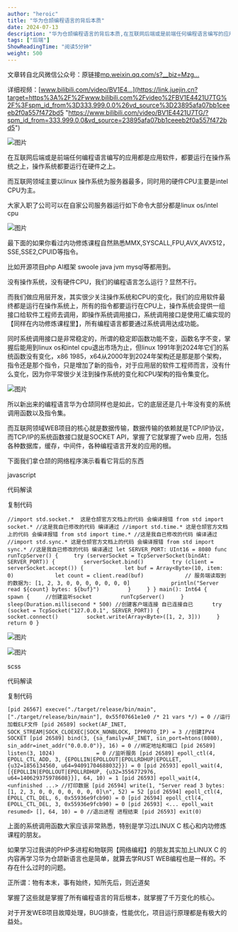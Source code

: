 ```yaml
---
author: "heroic"
title: "华为仓颉编程语言的背后本质"
date: 2024-07-13
description: "华为仓颉编程语言的背后本质,在互联网后端或是前端任何编程语言编写的应用都是应用软件，都要运行在操作系统之上，操作系统都要运行在硬件之上。而互联网领域主要以linux操作系统为服务器最多"
tags: ["后端"]
ShowReadingTime: "阅读5分钟"
weight: 500
---
```

文章转自北风微信公众号：原链接[mp.weixin.qq.com/s?\_\_biz=Mzg…](https://link.juejin.cn?target=https%3A%2F%2Fmp.weixin.qq.com%2Fs%3F__biz%3DMzg5Njg0MDQzOQ%3D%3D%26mid%3D2247484592%26idx%3D1%26sn%3Db56aa2c30e7d018f77d5c6e77b91d872%26chksm%3Dc07ba328f70c2a3e8b27048adc5a70e014529b80a6fb813c71314ed9b939fb0282d788c1f697%26token%3D1203092584%26lang%3Dzh_CN%23rd "https://mp.weixin.qq.com/s?__biz=Mzg5Njg0MDQzOQ==&mid=2247484592&idx=1&sn=b56aa2c30e7d018f77d5c6e77b91d872&chksm=c07ba328f70c2a3e8b27048adc5a70e014529b80a6fb813c71314ed9b939fb0282d788c1f697&token=1203092584&lang=zh_CN#rd")

详细视频：[www.bilibili.com/video/BV1E4…](https://link.juejin.cn?target=https%3A%2F%2Fwww.bilibili.com%2Fvideo%2FBV1E4421U7TG%2F%3Fspm_id_from%3D333.999.0.0%26vd_source%3D23895afa07bb1ceeeb2f0a557f472bd5 "https://www.bilibili.com/video/BV1E4421U7TG/?spm_id_from=333.999.0.0&vd_source=23895afa07bb1ceeeb2f0a557f472bd5")

![图片](https://p3-xtjj-sign.byteimg.com/tos-cn-i-73owjymdk6/715ea0a3033a4de79d2c442ac296158b~tplv-73owjymdk6-jj-mark-v1:0:0:0:0:5o6Y6YeR5oqA5pyv56S-5Yy6IEAgaGVyb2lj:q75.awebp?rk3s=f64ab15b&x-expires=1727235657&x-signature=FsyY794Td28RiWyVNKzLqgrEWZE%3D)

在互联网后端或是前端任何编程语言编写的应用都是应用软件，都要运行在操作系统之上，操作系统都要运行在硬件之上。

而互联网领域主要以linux 操作系统为服务器最多，同时用的硬件CPU主要是intel CPU为主。

大家入职了公司可以在自家公司服务器运行如下命令大部分都是linux os/intel cpu

![图片](https://p3-xtjj-sign.byteimg.com/tos-cn-i-73owjymdk6/0334fa2e058948bf8e5deeb3042cebdb~tplv-73owjymdk6-jj-mark-v1:0:0:0:0:5o6Y6YeR5oqA5pyv56S-5Yy6IEAgaGVyb2lj:q75.awebp?rk3s=f64ab15b&x-expires=1727235657&x-signature=AFDUnB%2FdbjDBC2EcZV86Rjm4HUo%3D)

最下面的如果你看过内功修炼课程自然熟悉MMX,SYSCALL,FPU,AVX,AVX512，SSE,SSE2,CPUID等指令。

比如开源项目php AI框架 swoole java jvm mysql等都用到。

没有操作系统，没有硬件CPU，我们的编程语言怎么运行？显然不行。

而我们做应用层开发，其实很少关注操作系统和CPU的变化，我们的应用软件最终都是运行在操作系统上，所有的指令都要运行在CPU上，操作系统会提供一组接口给软件工程师去调用，即操作系统调用接口，系统调用接口是使用汇编实现的【同样在内功修炼课程里】，所有编程语言都要通过系统调用达成功能。

同时系统调用接口是非常稳定的，所谓的稳定即函数功能不变，函数名字不变，掌握后能用到linux os和intel cpu退出市场为止，但linux 1991年到2024年它们的系统函数没有变化，x86 1985，x64从2000年到2024年架构还是那是那个架构，指令还是那个指令，只是增加了新的指令，对于应用层的软件工程师而言，没有什么变化，因为你平常很少关注到操作系统的变化和CPU架构的指令集变化。

![图片](https://p3-xtjj-sign.byteimg.com/tos-cn-i-73owjymdk6/d57ac9761152450c9a5e4c87f1a3c8c2~tplv-73owjymdk6-jj-mark-v1:0:0:0:0:5o6Y6YeR5oqA5pyv56S-5Yy6IEAgaGVyb2lj:q75.awebp?rk3s=f64ab15b&x-expires=1727235657&x-signature=3BbHDF4xeu5G7yxxqNXnLKoQmm8%3D)

所以新出来的编程语言华为仓颉同样也是如此，它的底层还是几十年没有变的系统调用函数以及指令集。

而互联网领域WEB项目的核心就是数据传输，数据传输的依赖就是TCP/IP协议，而TCP/IP的系统函数接口就是SOCKET API，掌握了它就掌握了web 应用，包括各种数据库，缓存，中间件，各种编程语言开发的应用的根。

下面我们拿仓颉的网络程序演示看看它背后的东西

javascript

 代码解读

复制代码

`//import std.socket.*  这是仓颉官方文档上的代码 会编译报错 from std import socket.* //这是我自已修改的代码 编译通过 //import std.time.* 这是仓颉官方文档上的代码 会编译报错 from std import time.* //这是我自已修改的代码 编译通过 //import std.sync.* 这是仓颉官方文档上的代码 会编译报错 from std import sync.* //这是我自已修改的代码 编译通过 let SERVER_PORT: UInt16 = 8080 func runTcpServer() {     try (serverSocket = TcpServerSocket(bindAt: SERVER_PORT)) {         serverSocket.bind()         try (client = serverSocket.accept()) {             let buf = Array<Byte>(10, item: 0)             let count = client.read(buf)             // 服务端读取到的数据为: [1, 2, 3, 0, 0, 0, 0, 0, 0, 0]             println("Server read ${count} bytes: ${buf}")         }     } } main(): Int64 {     spawn {     //创建监听socket         runTcpServer()     }     sleep(Duration.millisecond * 500) //创建客户端连接 自已连接自已      try (socket = TcpSocket("127.0.0.1", SERVER_PORT)) {         socket.connect()         socket.write(Array<Byte>([1, 2, 3]))     }     return 0 }`

![图片](https://p3-xtjj-sign.byteimg.com/tos-cn-i-73owjymdk6/f3abf4781dbe4a108ab3e915bb81e1c2~tplv-73owjymdk6-jj-mark-v1:0:0:0:0:5o6Y6YeR5oqA5pyv56S-5Yy6IEAgaGVyb2lj:q75.awebp?rk3s=f64ab15b&x-expires=1727235657&x-signature=fkmODd1Dai6nfEsqNXmgkVQTdhY%3D)

![图片](https://p3-xtjj-sign.byteimg.com/tos-cn-i-73owjymdk6/dd83a638a8464c819d52a36e2308304b~tplv-73owjymdk6-jj-mark-v1:0:0:0:0:5o6Y6YeR5oqA5pyv56S-5Yy6IEAgaGVyb2lj:q75.awebp?rk3s=f64ab15b&x-expires=1727235657&x-signature=6N%2FzpPSWJVqxEgxXXHX2ObpwnAk%3D)

scss

 代码解读

复制代码

`[pid 26567] execve("./target/release/bin/main", ["./target/release/bin/main"], 0x55f07661e1e0 /* 21 vars */) = 0 //运行加载ELF文件 [pid 26589] socket(AF_INET, SOCK_STREAM|SOCK_CLOEXEC|SOCK_NONBLOCK, IPPROTO_IP) = 3 //创建IPV4 SOCKET [pid 26589] bind(3, {sa_family=AF_INET, sin_port=htons(8080), sin_addr=inet_addr("0.0.0.0")}, 16) = 0 //绑定地址和端口 [pid 26589] listen(3, 1024)             = 0 //监听服务 [pid 26589] epoll_ctl(4, EPOLL_CTL_ADD, 3, {EPOLLIN|EPOLLOUT|EPOLLRDHUP|EPOLLET, {u32=1856134560, u64=94091704688032}}) = 0 [pid 26593] epoll_wait(4, [{EPOLLIN|EPOLLOUT|EPOLLRDHUP, {u32=3556772976, u64=140629375978608}}], 64, 10) = 1 [pid 26593] epoll_wait(4,  <unfinished ...> //打印数据 [pid 26594] write(1, "Server read 3 bytes: [1, 2, 3, 0, 0, 0, 0, 0, 0, 0]\n", 52) = 52 [pid 26594] epoll_ctl(4, EPOLL_CTL_DEL, 6, 0x55936e9fcb90) = 0 [pid 26594] epoll_ctl(4, EPOLL_CTL_DEL, 3, 0x55936e9fcb90) = 0 [pid 26593] <... epoll_wait resumed> [], 64, 10) = 0 //退出进程 进程结束 [pid 26593] exit(0)`

上面的系统调用函数大家应该非常熟悉，特别是学习过LINUX C 核心和内功修炼课程的朋友。

如果学习过我讲的PHP多进程和物联网【网络编程】的朋友其实加上LINUX C 的内容再学习华为仓颉新语言也是简单，就算去学RUST WEB编程也是一样的。不存在什么过时的问题。

正所谓：物有本末，事有始终，知所先后，则近道矣

掌握了这些就是掌握了所有编程语言的背后根本，就掌握了千万变化的核心。

对于开发WEB项目故障处理，BUG排查，性能优化，项目运行原理都是有极大的益处。